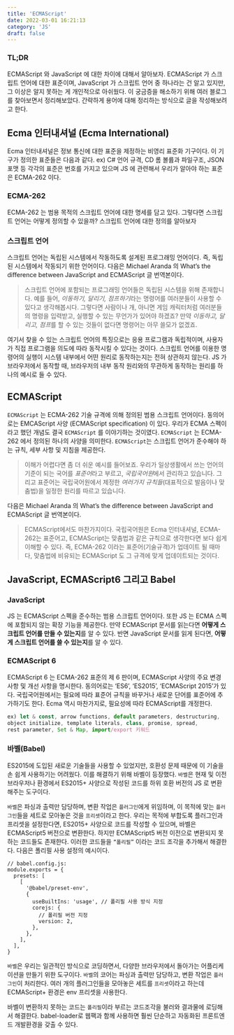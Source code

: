 ```yaml
---
title: 'ECMAScript'
date: 2022-03-01 16:21:13
category: 'JS'
draft: false
---
```


### TL;DR

ECMAScript 와 JavaScript 에 대한 차이에 대해서 알아보자. ECMAScript 가 스크립트 언어에 대한 표준이며, JavaScript 가 스크립트 언어 중 하나라는 건 알고 있지만, 그 이상은 알지 못하는 게 개인적으로 아쉬웠다. 이 궁금증을 해소하기 위해 여러 블로그를 찾아보면서 정리해보았다. 간략하게 용어에 대해 정리하는 방식으로 글을 작성해보려고 한다.

## Ecma 인터내셔널 (Ecma International)

Ecma 인터내셔널은 정보 통신에 대한 표준을 제정하는 비영리 표준화 기구이다. 이 기구가 정의한 표준들은 다음과 같다.
ex) C# 언어 규격, CD 롬 볼륨과 파일구조, JSON 포맷 등
각각의 표준은 번호를 가지고 있으며 JS 에 관련해서 우리가 알아야 하는 표준은 ECMA-262 이다.

### ECMA-262

ECMA-262 는 범용 목적의 스크립트 언어에 대한 명세를 담고 있다. 그렇다면 스크립트 언어는 어떻게 정의할 수 있을까? 스크립트 언어에 대한 정의를 알아보자

### 스크립트 언어

스크립트 언어는 독립된 시스템에서 작동하도록 설계된 프로그래밍 언어이다. 즉, 독립된 시스템에서 작동되기 위한 언어이다. 다음은 Michael Aranda 의 What’s the difference between JavaScript and ECMAScript 글 번역본이다.

> 스크립트 언어에 포함되는 프로그래밍 언어들은 독립된 시스템을 위해 존재합니다. 예를 들어, *이동하기, 달리기, 점프하기*라는 명령어를 여러분들이 사용할 수 있다고 생각해봅시다. 그렇다면 사람이나 개, 아니면 게임 캐릭터처럼 여러분들의 명령을 입력받고, 실행할 수 있는 무언가가 있어야 하겠죠? 만약 *이동하고, 달리고, 점프*를 할 수 있는 것들이 없다면 명령어는 아무 쓸모가 없겠죠.

여기서 찾을 수 있는 스크립트 언어의 특징으로는 응용 프로그램과 독립적이며, 사용자가 직접 프로그램을 의도에 따라 동작시킬 수 있다는 것이다. 스크립트 언어를 이용한 명령어의 실행이 시스템 내부에서 어떤 원리로 동작하는지는 전혀 상관하지 않는다. JS 가 브라우저에서 동작할 때, 브라우저의 내부 동작 원리와의 무관하게 동작하는 원리를 하나의 예시로 들 수 있다.

## ECMAScript

`ECMAScript` 는 ECMA-262 기술 규격에 의해 정의된 범용 스크립트 언어이다. 동의어로는 EMCAScript 사양 (ECMAScript specification) 이 있다. 우리가 ECMA 스펙이라고 했던 개념도 결국 `ECMAScript` 를 이야기하는 것이였다. `ECMAScript` 는 ECMA-262 에서 정의된 하나의 사양을 의미한다. `ECMAScript`는 스크립트 언어가 준수해야 하는 규칙, 세부 사항 및 지침을 제공한다.

> 이해가 어렵다면 좀 더 쉬운 예시를 들어보죠. 우리가 일상생활에서 쓰는 언어의 기준이 되는 국어를 *표준어*라고 부르고, *국립국어원*에서 관리하고 있습니다. 그리고 표준어는 국립국어원에서 제정한 *여러가지 규칙들*(대표적으로 발음이나 맞춤법)을 일정한 원리를 따르고 있습니다.

다음은 Michael Aranda 의 What’s the difference between JavaScript and ECMAScript 글 번역본이다.

> ECMAScript에서도 마찬가지이다. 국립국어원은 Ecma 인터내셔널, ECMA-262는 표준어고, ECMAScript는 맞춤법과 같은 규칙으로 생각한다면 보다 쉽게 이해할 수 있다. 즉, ECMA-262 이라는 표준어(기술규격)가 업데이트 될 때마다, 맞춤법에 비유되는 ECMAScript 도 그 규격에 맞게 업데이트되는 것이다.

## JavaScript, ECMAScript6 그리고 Babel

### JavaScript

JS 는 ECMAScript 스펙을 준수하는 범용 스크립트 언어이다. 또한 JS 는 ECMA 스펙에 포함되지 않는 확장 기능을 제공한다. 만약 ECMAScript 문서를 읽는다면 **어떻게 스크립트 언어를 만들 수 있는지**를 알 수 있다. 반면 JavaScript 문서를 읽게 된다면, **어떻게 스크립트 언어를 쓸 수 있는지**를 알 수 있다.

### ECMAScript 6

ECMAScript 6 는 ECMA-262 표준의 제 6 판이며, ECMAScript 사양의 주요 변경 사항 및 개선 사항을 명시한다. 동의어로는 ‘ES6’, ‘ES2015’, ‘ECMAScript 2015’가 있다. 국립국어원에서는 필요에 따라 표준어 규칙을 바꾸거나 새로운 단어를 표준어에 추가하기도 한다. Ecma 역시 마찬가지로, 필요성에 따라 ECMAScript를 개정한다.

```js
ex) let & const, arrow functions, default parameters, destructuring,
object initialize, template literals, class, promise, spread,
rest parameter, Set & Map, import/export 키워드
```

### 바벨(Babel)

ES2015에 도입된 새로운 기술들을 사용할 수 있었지만, 호환성 문제 때문에 이 기술을 손 쉽게 사용하기는 어려웠다. 이를 해결하기 위해 바벨이 등장했다. `바벨`은 현재 및 이전 브라우저나 환경에서 ES2015+ 사양으로 작성된 코드를 하위 호환 버전의 JS 로 변환해주는 도구이다.

`바벨`은 파싱과 출력만 담당하며, 변환 작업은 `플러그인`에게 위임하며, 이 목적에 맞는 `플러그인`들을 세트로 모아놓은 것을 `프리셋`이라고 한다. 우리는 목적에 부합도록 플러그인과 프리셋을 설정한다면, ES2015+ 사양으로 코드를 작성할 수 있으며, 바벨은 ECMAScript5 버전으로 변환한다.
하지만 ECMAScript5 버전 이전으로 변환되지 못하는 코드들도 존재한다. 이러한 코드들을 `“폴리필”` 이라는 코드 조각을 추가해서 해결한다. 다음은 폴리필 사용 설정의 예시이다.

```tsx
// babel.config.js:
module.exports = {
  presets: [
    [
      '@babel/preset-env',
      {
        useBuiltIns: 'usage', // 폴리필 사용 방식 지정
        corejs: {
          // 폴리필 버전 지정
          version: 2,
        },
      },
    ],
  ],
}
```

`바벨`은 우리는 일관적인 방식으로 코딩하면서, 다양한 브라우저에서 돌아가는 어플리케이션을 만들기 위한 도구이다. `바벨`의 코어는 파싱과 출력만 담당하고, 변환 작업은 `플러그인`이 처리한다. 여러 개의 플러그인들을 모아놓은 세트를 `프리셋`이라고 하는데 ECMAScript+ 환경은 env 프리셋을 사용한다.

바벨이 변환하지 못하는 코드는 `폴리필`이라 부르는 코드조각을 불러와 결과물에 로딩해서 해결한다. babel-loader로 웹팩과 함께 사용하면 훨씬 단순하고 자동화된 프론트엔드 개발환경을 갖출 수 있다.
